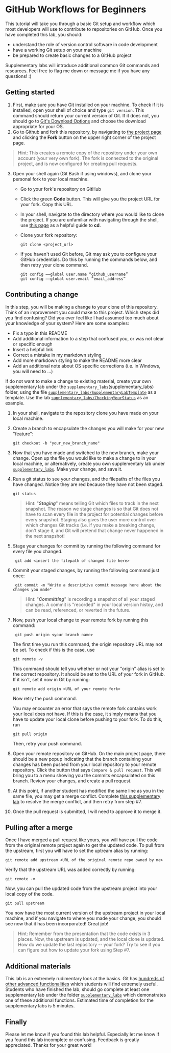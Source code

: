 # GitHub Workflows for Beginners

This tutorial will take you through a basic Git setup and workflow which most developers will use to contribute to repositories on GitHub. 
Once you have completed this lab, you should:
- understand the role of version control software in code development
- have a working Git setup on your machine
- be prepared to create basic changes to a GitHub project

Supplementary labs will introduce additional common Git commands and resources. Feel free to flag me down or message me if you have any questions! :)

## Getting started
1. First, make sure you have Git installed on your machine. To check if it is installed, open your shell of choice and type `git version`. This command should return your current version of Git. If it does not, you should go to [Git's Download Options](https://git-scm.com/downloads) and choose the download appropriate for your OS.
2. Go to Github and fork this repository, by navigating to [the project page](https://github.com/limh0228/GithubTutorial) and clicking the **Fork** button on the upper right corner of the project page.
> Hint: This creates a remote copy of the repository under your own account (your very own fork). The fork is connected to the original project, and is now configured for creating pull requests.
3. Open your shell again (Git Bash if using windows), and clone your personal fork to your local machine.
    -  Go to your fork's repository on GitHub
    - Click the green **Code** button. This will give you the project URL for your fork. Copy this URL.
    - In your shell, navigate to the directory where you would like to clone the project. If you are unfamiliar with navigating through the shell, use [this page](https://linuxize.com/post/linux-cd-command/) as a helpful guide to **cd**.
    - Clone your fork repository:
        ```
        git clone <project_url>
        ```
    - If you haven't used Git before, Git may ask you to configure your GitHub credentials. Do this by running the commands below, and then retry your clone command.
    
        ```
        git config ––global user.name “github_username”
        git config ––global user.email “email_address”
        ```
## Contributing a change
In this step, you will be making a change to your clone of this repository. Think of an improvement you could make to this project. Which steps did you find confusing? Did you ever feel like I had assumed too much about your knowledge of your system? Here are some examples:
- Fix a typo in this README
- Add additional information to a step that confused you, or was not clear or specific enough
- Insert a helpful link
- Correct a mistake in my markdown styling
- Add more markdown styling to make the README more clear
- Add an additional note about OS specific corrections (i.e. in Windows, you will need to ...)

If do not want to make a change to existing material, create your own supplementary lab under the `supplementary_labs`(supplementary_labs) folder, using the file [`supplementary_labs/SupplementaryLabTemplate`](supplementary_labs/SupplementaryLabTemplate.md) as a template. Use the lab  [`supplementary_labs/CheckingYourStatus`](supplementary_labs/CheckingYourStatus.md) as an example.

1. In your shell, navigate to the repository clone you have made on your local machine.
2. Create a branch to encapsulate the changes you will make for your new "feature":
    
    ```
    git checkout -b "your_new_branch_name"
    ```
3. Now that you have made and switched to the new branch, make your change. Open up the file you would like to make a change to in your local machine, or alternatively, create you own supplementary lab under [`supplementary_labs`](supplementary_labs). Make your change, and save it.
4. Run a git status to see your changes, and the filepaths of the files you have changed. Notice they are red because they have not been staged.

    ```
    git status
    ```
    > Hint: "***Staging***" means telling Git which files to track in the next snapshot. The reason we stage changes is so that Git does not have to scan every file in the project for potential changes before every snapshot. Staging also gives the user more control over which changes Git tracks (i.e. if you make a breaking change, don't stage it, and Git will pretend that change never happened in the next snapshot! 
5. Stage your changes for commit by running the following command for every file you changed.
   
   ```
    git add <insert the filepath of changed file here>
    ```
6. Commit your staged changes, by running the following command just once:
   
   ```
    git commit -m "Write a descriptive commit message here about the changes you made"
    ```
    > Hint: "***Committing***" is recording a snapshot of all your staged changes. A commit is "recorded" in your local version histoy, and can be read, referenced, or reverted in the future.
7. Now, push your local change to your remote fork by running this command:
   
   ```
    git push origin <your branch name>
    ```
    The first time you run this command, the origin repository URL may not be set. To check if this is the case, use 
    
    ``` 
    git remote -v
    ```
    This command should tell you whether or not your "origin" alias is set to the correct repository. It should be set to the URL of your fork in GitHub. If it isn't, set it now in Git by running:
    
    ```
    git remote add origin <URL of your remote fork>
    ```
    Now retry the push command.
    
    You may encounter an error that says the remote fork contains work your local does not have. If this is the case, it simply means that you have to update your local clone before pushing to your fork. To do this, run
    ```
    git pull origin
    ```
    Then, retry your push command.
8. Open your remote repository on GitHub. On the main project page, there should be a new popup indicating that the branch containing your changes has been pushed from your local repository to your remote repository. Click the button that says `Compare & pull request`. This will bring you to a menu showing you the commits encapsulated on this branch. Review your changes, and create a pull request.
9. At this point, if another student has modified the same line as you in the same file, you may get a merge conflict. Complete [this supplementary lab](supplementary_labs/ResolvingMergeConflicts.md) to resolve the merge conflict, and then retry from step #7.
10. Once the pull request is submitted, I will need to approve it to merge it.

## Pulling after a merge
Once I have merged a pull request like yours, you will have pull the code from the original remote project again to get the updated code. To pull from the upstream, first you will have to set the uptream alias by running:

    git remote add upstream <URL of the original remote repo owned by me>
    
Verify that the upstream URL was added correctly by running:
    
    git remote -v
    
Now, you can pull the updated code from the upstream project into your local copy of the code.
    
    git pull upstream
   
You now have the most current version of the upstream project in your local machine, and if you navigate to where you made your change, you should see now that it has been incorporated! Great job!

> Hint: Remember from the presentation that the code exists in 3 places. Now, the upstream is updated, and the local clone is updated. How do we update the last repository -- your fork? Try to see if you can figure out how to update your fork using Step #7.

## Additional materials
This lab is an extremely rudimentary look at the basics. Git has [hundreds of other advanced functionalities](https://git-scm.com/docs) which students will find extremely useful. Students who have finished the lab, should go complete at least one supplementary lab under the folder [`supplementary_labs`](supplementary_labs) which demonstrates one of these additional functions. Estimated time of completion for the supplementary labs is 5 minutes.

## Finally
Please let me know if you found this lab helpful. Especially let me know if you found this lab incomplete or confusing. Feedback is greatly appreciated. Thanks for your great work!
